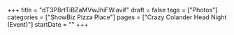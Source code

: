 +++
title = "dT3P8rtTiBZaMVwJhiFW.avif"
draft = false
tags = ["Photos"]
categories = ["ShowBiz Pizza Place"]
pages = ["Crazy Colander Head Night (Event)"]
startDate = ""
+++
